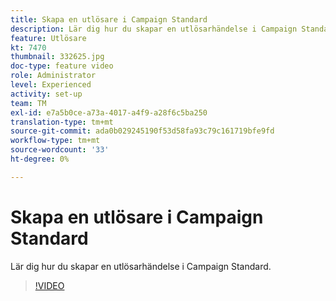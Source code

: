 ```yaml
---
title: Skapa en utlösare i Campaign Standard
description: Lär dig hur du skapar en utlösarhändelse i Campaign Standard.
feature: Utlösare
kt: 7470
thumbnail: 332625.jpg
doc-type: feature video
role: Administrator
level: Experienced
activity: set-up
team: TM
exl-id: e7a5b0ce-a73a-4017-a4f9-a28f6c5ba250
translation-type: tm+mt
source-git-commit: ada0b029245190f53d58fa93c79c161719bfe9fd
workflow-type: tm+mt
source-wordcount: '33'
ht-degree: 0%

---
```


# Skapa en utlösare i Campaign Standard

Lär dig hur du skapar en utlösarhändelse i Campaign Standard.

>[!VIDEO](https://video.tv.adobe.com/v/332625?quality=12)
